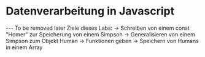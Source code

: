 # Datenverarbeitung in Javascript


--- To be removed later
Ziele dieses Labs:
-> Schreiben von einem const "Homer" zur Speicherung von einem Simpson
-> Generalisieren von einem Simpson zum Objekt Human
-> Funktionen geben
-> Speichern von Humans in einem Array

